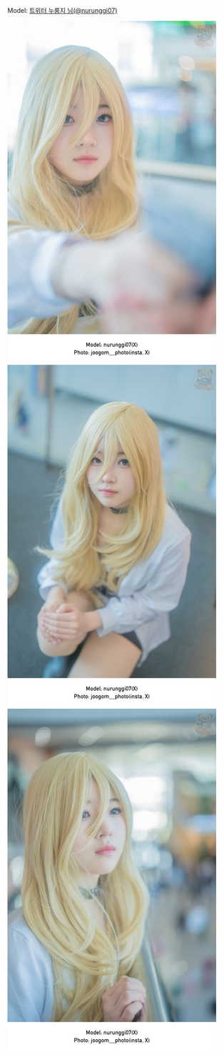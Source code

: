 ﻿---
dddd: 2023.12.17 서코
nickname: 누룽지
sns_type: x
sns_id: nurunggi07
---

<a name="nurunggi07"></a>
Model: <a href="https://x.com/nurunggi07" target="_blank">트위터 누룽지 님(@nurunggi07)</a>

![20231218204832803.jpg](/assets/img/2023/12-17/20231218204832803.jpg)
![20231218205127676.jpg](/assets/img/2023/12-17/20231218205127676.jpg)
![20231218205922520.jpg](/assets/img/2023/12-17/20231218205922520.jpg)